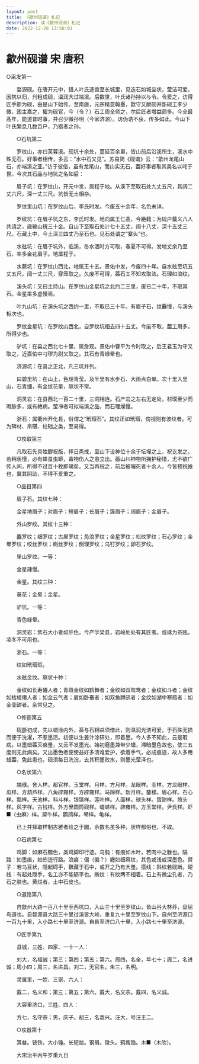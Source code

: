 ```yaml
---
layout: post
title: 《歙州砚谱》札记
description: 读《歙州砚谱》札记
date: 2022-12-28 13:58:01
---
```



# 歙州砚谱 宋 唐积

○采发第一

　　婺源砚。在唐开元中，猎人叶氏逐兽至长城里，见迭石如城垒状，莹洁可爱，因携以归，刋粗成砚，温润大过端溪。后数世，叶氏诸孙持以与令。令爱之，访得匠手斵为砚，由是山下始传。至南唐，元宗精意翰墨，歙守又献砚并斲砚工李少微，国主嘉之，擢为砚官，今（令？）石工周全师之，尔后匠者增益颇多。今全最髙年，能道昔时事，并召少微孙明（今家济源）。访伪诰不获，传多如此。今山下叶氏繁息几数百户，乃猎者之孙。

　　○石坑第二

　　罗纹山，亦曰芙蓉溪。砚坑十余处，蔓延百余里，皆山前后沿溪所生，溪水中殊无石。好事者相传，多云：“水中石又见”。苏易简《砚谱》云：“歙州龙尾山石，亦端溪之亚。”访于彼俗，虽有龙尾山，而山实无石，葢好事者取其美名以咤于世。今次其石品与地坑之名如后：

　　眉子坑：在罗纹山，开元中发，属程于地。从溪下至取石处九丈五尺，其阔二丈六尺，深一丈三尺。坑皆无土相杂。

　　罗纹里山坑：在罗纹山后，李氏时发。今废五十余年，名色未详。

　　罗纹坑：在眉子坑之东，李氏时发。地向属王仁髙，今絶籍；为砚户戴义八人共请之，歳输山税三十金。自山下至取石处计七十五丈，阔十八丈，深十五丈三尺。石藏土中，今土深三四丈乃至石也。见石处谓之“寨头”也。

　　水舷坑：在眉子坑外，临溪，冬水涸时方可取，春夏不可得。发地丈余乃至石，率多金花眉子。地属程于。

　　水蕨坑：在罗纹山西北，地属王十五。景佑中发，今废四十年。自水舷至坑五丈五尺，阔一丈三尺，穿笼取之。久废不可得，葢石工不知攻取法。石理如浪纹。

　　溪头坑：又曰主持山。在罗纹山金星坑之北约二三里，废已二十年，不取其石。金星率多虚慢焉。

　　叶九山坑：在溪头坑之西约一里，不取已三十年。有眉子石，纹麤慢，与溪头相次也。

　　罗纹金星坑：在罗纹山西北，自罗纹坑相去四十五丈。今废不取，葢工用多，所得少也。

　　驴坑：在县之西北七十里，属詹观。景佑中曹平为令时取之，后王君玉为守又取之，近嘉佑中刁璆为尉又取之。其石有青緑晕也。

　　济源坑：在县之正北，凡三坑并列。

　　曰碧里坑：在山上，色理青莹。及半里有水步石、大雨点白晕。次十里入里山，石青细，有金纹花晕，厥状不常。

　　洞灵岩：在县西北一百二十里，三洞相连。石产岩之左右无定处，材璞至少而瑕脉多，或有絶病。莹凈者可拟端溪之品，而石理燥慢。

　　浙石：属衢州开化县，俗谓之“玳瑁石”。其纹正如玳瑁，傍视则有波纹者。可为碑材、帛碪、柱础之类，至易得。

　　○攻取第三

　　凡取石先具牲醪祝版，择日斋戒，至山下设神位十余于坛墠之上，祝讫发之。若稍亵慢，必有蜂虿虫蟒，毒物伤人之患立出。葢山川神物所拥护秘惜，尤不欲广传人间，所得不过百十枚即竭矣。又当再祝之，前后被囓死者十余人，今皆预祝飨也，冀其阴助，不得不爱重之。

　　○品目第四

　　眉子石。其纹七种：

　　金星地眉子；对眉子；短眉子；长眉子；簇眉子；阔眉子；金眉子。　

　　外山罗纹。其纹十三种：

　　麤罗纹；细罗纹；古犀罗纹；角浪罗纹；金星罗纹；松纹罗纹；石心罗纹；金晕罗纹；绞丝罗纹；刷丝罗纹；倒理罗纹；乌钉罗纹；卵石罗纹。　

　　里山罗纹。一等：

　　金星疎慢。

　　金星。其纹三种：

　　葵花；金晕；金星。

　　驴坑。一等：

　　青色緑晕。

　　洞灵岩：紫石大小者如肝色。今产孚梁县，岩岭处处有其匠者。或琢为茶瓯，凌冬不可用也。

　　浙石。一等：

　　纹如玳瑁斑。

　　水舷金纹。厥状十种：

　　金纹如长寿僊人者；青斑金纹如鹤舞者；金纹如双鸳鸯者；金纹如斗者；金纹如枯槎僊人者；如金云气者；眉如卧蚕者；如双鱼蹲鸱者；金纹如湖中寒鴈者；如金壶缾者。余常见之。

　　○修斵第五

　　砚斵初成，先以蜡涂内外，葢与石相益须借此，则温润光洁可爱，于石殊无损而便于洗濯，不惹墨渍。初便以生姜汁涂研处，即着墨。今人多不知此，云是瑕病。以墨蜡葢灭痕璺，又云不发墨光。始初磨墨兼带少蜡，滞暗墨色故也，使三五度则无此病矣。又出墨色者便使益好多渍难爱护，欲着手气，必成痕迹，故人多用蜡葢，免此患也。砚须每日洗浣，去其积墨败水，则墨光莹泽也。

　　○名状第六

　　端様。舍人样。都官样。玉堂样。月样。方月样。龙眼样。圭样。方龙眼样。瓜样。方葫芦样。八角辟雍样。方辟雍样。马蹄样。新月样。鏊様。眉心样。石心样。瓢样。天池样。科斗样。银铤样。莲叶样。人面样。球头样。寳缾样。笏头样。风字样。古钱样。外方里圆筒砚样。蟾蜍样。辟雍样。方玉堂样。尹氏样。虾■〈虫麻〉样。犀牛样。鹦鹉样。琴样。龟样。

　　已上并择取样制古雅者绘之于圗，余数名虽多种，状样都俗也，不取。

　　○石病第七

　　鸡脚：如麻石黯色，类鸡脚印行迹。乌肫：有痕如木叶，若肉中之脞也。隔路：如墨痕，如蚓迹行路。浪痕：偏（徧？）纒如细帛纹，其色或浅或深墨色。赘子：若乌豆状，隠起碍手，靸藏于石中，或开之乃有大璺。搭线：斜纹若砚断。硬线：有起处隠手，名工亦不能砺平也。断纹：有纹两不相着。石上有微尘孔者，乃石之肤也。黄烂者，土中石皮也。

　　○道路第八

　　自歙州大路一百八十里至西坑口，入山三十里至罗纹山，皆山谷大林莽，盘屈鸟道也。自婺源县大路三十里过溪皆大岭，重复九十里至罗纹山下。自州至济源口一百九十里，入小路七十里至济源。自县至济口八十里，入小路七十里至济源。

　　○匠手第九

　　县城，三姓、四家、一十一人：

　　刘大，名福诚；第三；第四；第五；第六。周四，名全，年七十；周二，名进诚；周小四；周三，名进昌。刘二，无官名。朱三，名明。

　　灵属里，一姓、三家、六人：

　　戴二，名义和；第三；第五；第六。戴大，名文宗。戴四，名义诚。

　　大容里济口，三姓、四人：

　　方七，名守宗；男，庆子。胡三，名嵩兴。汪大，号汪王二。

　　○攻器第十

　　箕畚。铳铁。大小锤。长短凿。钢屑。镦头。鸦觜锄。木■〈木欣〉。

　　大宋治平丙午岁重九日
